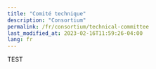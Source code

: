 ```yaml
---
title: "Comité technique"
description: "Consortium"
permalink: /fr/consortium/technical-committee
last_modified_at: 2023-02-16T11:59:26-04:00
lang: fr
---
```


TEST
